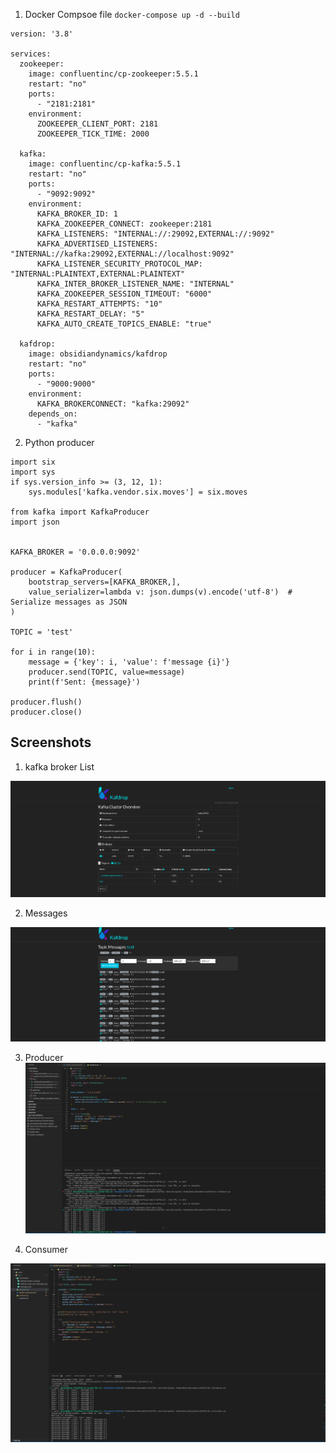 1. Docker Compsoe file  `docker-compose up -d --build`
```
version: '3.8'

services:
  zookeeper:
    image: confluentinc/cp-zookeeper:5.5.1
    restart: "no"
    ports:
      - "2181:2181"
    environment:
      ZOOKEEPER_CLIENT_PORT: 2181
      ZOOKEEPER_TICK_TIME: 2000

  kafka:
    image: confluentinc/cp-kafka:5.5.1
    restart: "no"
    ports:
      - "9092:9092"
    environment:
      KAFKA_BROKER_ID: 1
      KAFKA_ZOOKEEPER_CONNECT: zookeeper:2181
      KAFKA_LISTENERS: "INTERNAL://:29092,EXTERNAL://:9092"
      KAFKA_ADVERTISED_LISTENERS: "INTERNAL://kafka:29092,EXTERNAL://localhost:9092"
      KAFKA_LISTENER_SECURITY_PROTOCOL_MAP: "INTERNAL:PLAINTEXT,EXTERNAL:PLAINTEXT"
      KAFKA_INTER_BROKER_LISTENER_NAME: "INTERNAL"
      KAFKA_ZOOKEEPER_SESSION_TIMEOUT: "6000"
      KAFKA_RESTART_ATTEMPTS: "10"
      KAFKA_RESTART_DELAY: "5"
      KAFKA_AUTO_CREATE_TOPICS_ENABLE: "true"

  kafdrop:
    image: obsidiandynamics/kafdrop
    restart: "no"
    ports:
      - "9000:9000"
    environment:
      KAFKA_BROKERCONNECT: "kafka:29092"
    depends_on:
      - "kafka"
```

2. Python producer
```
import six
import sys
if sys.version_info >= (3, 12, 1):
    sys.modules['kafka.vendor.six.moves'] = six.moves

from kafka import KafkaProducer
import json


KAFKA_BROKER = '0.0.0.0:9092'

producer = KafkaProducer(
    bootstrap_servers=[KAFKA_BROKER,],
    value_serializer=lambda v: json.dumps(v).encode('utf-8')  # Serialize messages as JSON
)

TOPIC = 'test'

for i in range(10):
    message = {'key': i, 'value': f'message {i}'}
    producer.send(TOPIC, value=message)
    print(f'Sent: {message}')

producer.flush()
producer.close()
```

## Screenshots

1. kafka broker List

![kafka broker List](./screenshots/Kafdrop_Broker_List.png)

2. Messages

![Messages in the broker](./screenshots/Kafdrop_Topic_test_Messages.png)

3. Producer
![Producer](./screenshots/messages.png)

4. Consumer

![Consumer](./screenshots/Consumer.png)
